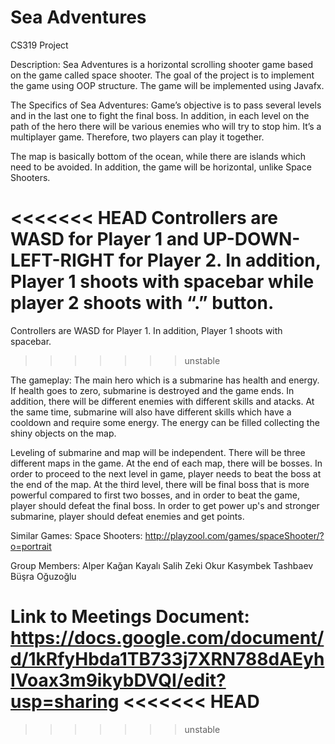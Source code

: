 # Sea Adventures
CS319 Project

Description:
	Sea Adventures is a horizontal scrolling shooter game based on the game called space shooter. The goal of the project is to implement the game using OOP structure. The game will be implemented using Javafx.

The Specifics of Sea Adventures:
Game’s objective is to pass several levels and in the last one to fight the final boss. In addition, in each level on the path of the hero there will be various enemies who will try to stop him.
It’s a multiplayer game. Therefore, two players can play it together.

The map is basically bottom of the ocean, while there are islands which need to be avoided. In addition, the game will be horizontal, unlike Space Shooters. 

<<<<<<< HEAD
Controllers are WASD for Player 1 and UP-DOWN-LEFT-RIGHT for Player 2. In addition, Player 1 shoots with spacebar while player 2 shoots with “.” button.
=======
Controllers are WASD for Player 1. In addition, Player 1 shoots with spacebar.
>>>>>>> unstable

The gameplay: The main hero which is a submarine has health and energy. If health goes to zero, submarine is destroyed and the game ends. In addition, there will be different enemies with different skills and atacks. At the same time, submarine will also have different skills which have a cooldown and require some energy. The energy can be filled collecting the shiny objects on the map.

Leveling of submarine and map will be independent. There will be three different maps in the game. At the end of each map, there will be bosses. In order to proceed to the next level in game, player needs to beat the boss at the end of the map. At the third level, there will be final boss that is more powerful compared to first two bosses, and in order to beat the game, player should defeat the final boss.
In order to get power up's and stronger submarine, player should defeat enemies and get points.

Similar Games:
	Space Shooters: http://playzool.com/games/spaceShooter/?o=portrait
	
Group Members:
Alper Kağan Kayalı   Salih Zeki Okur   Kasymbek Tashbaev   Büşra Oğuzoğlu 	

Link to Meetings Document:
https://docs.google.com/document/d/1kRfyHbda1TB733j7XRN788dAEyhIVoax3m9ikybDVQI/edit?usp=sharing
<<<<<<< HEAD
=======

>>>>>>> unstable
